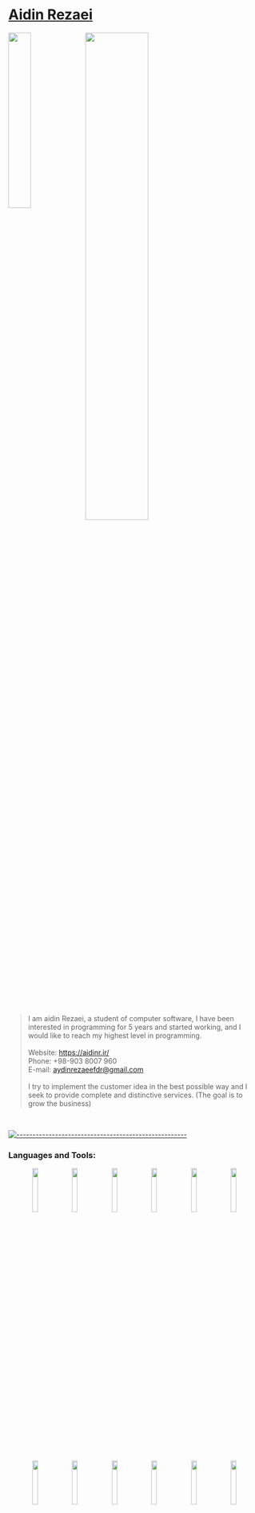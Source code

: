 # <a href='https://aidinr.ir/'>Aidin Rezaei</a> <br> 
<img align="left" width="30%" src="https://aidinr.ir/old/img/1.png">
<img  width="50%" src="https://aidinr.ir/files/media/aidin_github4.svg">

> I am aidin Rezaei, a student of computer software, I have been interested in programming for 5 years and started working, and I would like to reach my highest level in programming.<br><br>
> Website:   <a href='https://aidinr.ir/'>https://aidinr.ir/</a> <br>
> Phone:     +98-903 8007 960<br>
> E-mail:    aydinrezaeefdr@gmail.com<br><br>
> I try to implement the customer idea in the best possible way and I seek to provide complete and distinctive services. (The goal is to grow the business)<br>


<br clear="left"/>

[![-----------------------------------------------------](https://raw.githubusercontent.com/andreasbm/readme/master/assets/lines/colored.png)](#table-of-contents)


### Languages and Tools:
<p align="center">
  
  <img width="15%" src="https://www.vectorlogo.zone/logos/javascript/javascript-ar21.svg">
  <img width="15%" src="https://www.vectorlogo.zone/logos/reactjs/reactjs-ar21.svg">
  <img width="15%" src="https://www.vectorlogo.zone/logos/getbootstrap/getbootstrap-ar21.svg">
  <img width="15%" src="https://www.vectorlogo.zone/logos/nodejs/nodejs-ar21.svg">
  <img width="15%" src="https://www.vectorlogo.zone/logos/npmjs/npmjs-ar21.svg">
  <img width="15%" src="https://www.vectorlogo.zone/logos/yarnpkg/yarnpkg-ar21.svg">
  <br>
    <img width="15%" src="https://www.vectorlogo.zone/logos/php/php-ar21.svg">
    <img width="15%" src="https://www.vectorlogo.zone/logos/mysql/mysql-ar21.svg">
    <img width="15%" src="https://www.vectorlogo.zone/logos/w3_css/w3_css-ar21.svg">
    <img width="15%" src="https://www.vectorlogo.zone/logos/w3_html5/w3_html5-ar21.svg">
    <img width="15%" src="https://www.vectorlogo.zone/logos/sass-lang/sass-lang-ar21.svg">
    <img width="15%" src="https://www.vectorlogo.zone/logos/typescriptlang/typescriptlang-ar21.svg">
  </p>

<!-- <p align="center">
<a href="https://github.com/aidin-rezaei">
  
 ![Anurag's GitHub stats](https://github-readme-stats.vercel.app/api?username=aidin-rezaei&show_icons=true&theme=radical)
 ![Top Langs](https://github-readme-stats.vercel.app/api/top-langs/?username=aidin-rezaei&theme=radical)
</a>
</p> -->
